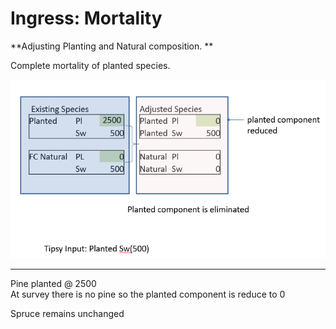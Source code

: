 # Ingress: Mortality


**Adjusting Planting and Natural composition.  **

Complete mortality of planted species.

![](images/ingress1.PNG)



___

Pine planted @ 2500  
At survey there is no pine so the planted component is reduce to 0  

Spruce remains unchanged  
